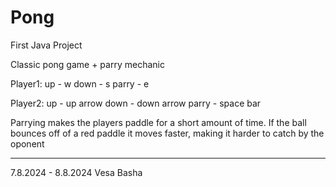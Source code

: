 # Pong

First Java Project

Classic pong game + parry mechanic

Player1: 
    up - w
    down - s
    parry - e

Player2:
    up - up arrow
    down - down arrow
    parry - space bar

Parrying makes the players paddle for a short amount of time. If the ball bounces off of a red paddle it moves faster, making it harder to catch by the oponent

___________________

7.8.2024 - 8.8.2024
Vesa Basha